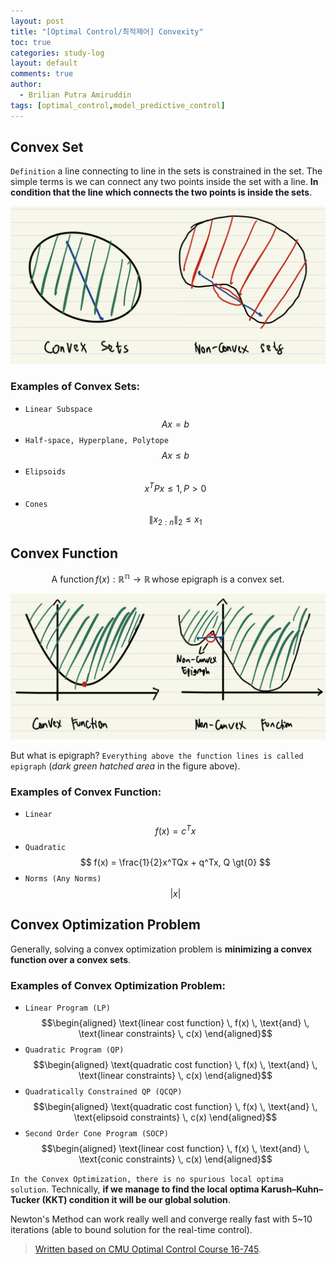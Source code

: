 ```yaml
---
layout: post
title: "[Optimal Control/최적제어] Convexity"
toc: true
categories: study-log
layout: default
comments: true
author:
  - Brilian Putra Amiruddin
tags: [optimal_control,model_predictive_control]
---
```


## Convex Set
`Definition` a line connecting to line in the sets is constrained in the set. The simple terms is we can connect any two points inside the set with a line. **In condition that the line which connects the two points is inside the sets**.

![Convex Set](/assets/fig/convexsets.png)

### Examples of Convex Sets:
- `Linear Subspace` $$ Ax =b $$
- `Half-space, Hyperplane, Polytope` $$ Ax \leq{b} $$
- `Elipsoids` $$ x^TPx \leq 1, P \gt 0 $$
- `Cones` $$ \| x_{2:n}\|_2 \leq  x_1  $$

## Convex Function
$$ \text{A function} \, f(x) :  \mathbb{R^n} \rightarrow \mathbb{R} \, \text{whose epigraph is a convex set.} $$

![Convex Function](/assets/fig/convexfunc.jpg)

But what is epigraph? `Everything above the function lines is called epigraph` (*dark green hatched area* in the figure above).

### Examples of Convex Function:
- `Linear` $$f(x) = c^Tx $$
- `Quadratic` $$ f(x) = \frac{1}{2}x^TQx + q^Tx, Q \gt{0} $$
- `Norms (Any Norms)` $$  \lvert x \rvert $$

## Convex Optimization Problem
Generally, solving a convex optimization problem is **minimizing a convex function over a convex sets**. 
### Examples of Convex Optimization Problem:
- `Linear Program (LP)` $$\begin{aligned}  \text{linear cost function} \, f(x) \, \text{and} \, \text{linear constraints} \, c(x) \end{aligned}$$
- `Quadratic Program (QP)` $$\begin{aligned}  \text{quadratic cost function} \, f(x) \, \text{and} \, \text{linear constraints} \, c(x) \end{aligned}$$
- `Quadratically Constrained QP (QCQP)` $$\begin{aligned}  \text{quadratic cost function} \, f(x) \, \text{and} \, \text{elipsoid constraints} \, c(x) \end{aligned}$$
- `Second Order Cone Program (SOCP)` $$\begin{aligned}  \text{linear cost function} \, f(x) \, \text{and} \, \text{conic constraints} \, c(x) \end{aligned}$$

`In the Convex Optimization, there is no spurious local optima solution`. Technically, **if we manage to find the local optima Karush–Kuhn–Tucker (KKT) condition it will be our global solution**.

Newton's Method can work really well and converge really fast with 5~10 iterations (able to bound solution for the real-time control).
> [Written based on CMU Optimal Control Course 16-745](https://www.youtube.com/playlist?list=PLZnJoM76RM6KugDT9sw5zhAmqKnGeoLRa).
